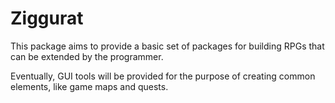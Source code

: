 # Ziggurat

This package aims to provide a basic set of packages for building RPGs that can be extended by the programmer.

Eventually, GUI tools will be provided for the purpose of creating common elements, like game maps and quests.
